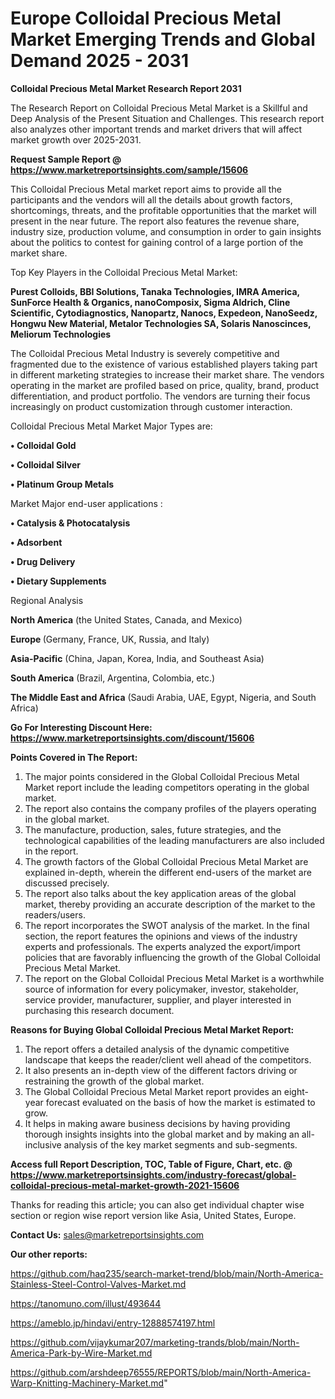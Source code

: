 # Europe Colloidal Precious Metal Market Emerging Trends and Global Demand 2025 - 2031

<strong>Colloidal Precious Metal Market Research Report 2031</strong>

The Research Report on Colloidal Precious Metal Market is a Skillful and Deep Analysis of the Present Situation and Challenges. This research report also analyzes other important trends and market drivers that will affect market growth over 2025-2031.

<strong>Request Sample Report @ <a href=https://www.marketreportsinsights.com/sample/15606>https://www.marketreportsinsights.com/sample/15606</a></strong>

This Colloidal Precious Metal market report aims to provide all the participants and the vendors will all the details about growth factors, shortcomings, threats, and the profitable opportunities that the market will present in the near future. The report also features the revenue share, industry size, production volume, and consumption in order to gain insights about the politics to contest for gaining control of a large portion of the market share.

Top Key Players in the Colloidal Precious Metal Market:

<strong>Purest Colloids, BBI Solutions, Tanaka Technologies, IMRA America, SunForce Health & Organics, nanoComposix, Sigma Aldrich, Cline Scientific, Cytodiagnostics, Nanopartz, Nanocs, Expedeon, NanoSeedz, Hongwu New Material, Metalor Technologies SA, Solaris Nanoscinces, Meliorum Technologies</strong>

The Colloidal Precious Metal Industry is severely competitive and fragmented due to the existence of various established players taking part in different marketing strategies to increase their market share. The vendors operating in the market are profiled based on price, quality, brand, product differentiation, and product portfolio. The vendors are turning their focus increasingly on product customization through customer interaction.

Colloidal Precious Metal Market Major Types are:

<strong>• Colloidal Gold

• Colloidal Silver

• Platinum Group Metals</strong>

Market Major end-user applications :

<strong>• Catalysis & Photocatalysis

• Adsorbent

• Drug Delivery

• Dietary Supplements</strong>

Regional Analysis

</u><strong><b>North America</b></strong> (the United States, Canada, and Mexico)

<strong><b>Europe </b></strong>(Germany, France, UK, Russia, and Italy)

<strong><b>Asia-Pacific</b></strong> (China, Japan, Korea, India, and Southeast Asia)

<strong><b>South America</b></strong> (Brazil, Argentina, Colombia, etc.)

<strong><b>The Middle East and Africa</b></strong> (Saudi Arabia, UAE, Egypt, Nigeria, and South Africa)

<strong>Go For Interesting Discount Here: <a href=https://www.marketreportsinsights.com/discount/15606>https://www.marketreportsinsights.com/discount/15606</a></strong>

<strong>Points Covered in The Report:</strong>
<ol>
  <li>The major points considered in the Global Colloidal Precious Metal Market report include the leading competitors operating in the global market.</li>
  <li>The report also contains the company profiles of the players operating in the global market.</li>
  <li>The manufacture, production, sales, future strategies, and the technological capabilities of the leading manufacturers are also included in the report.</li>
  <li>The growth factors of the Global Colloidal Precious Metal Market are explained in-depth, wherein the different end-users of the market are discussed precisely.</li>
  <li>The report also talks about the key application areas of the global market, thereby providing an accurate description of the market to the readers/users.</li>
  <li>The report incorporates the SWOT analysis of the market. In the final section, the report features the opinions and views of the industry experts and professionals. The experts analyzed the export/import policies that are favorably influencing the growth of the Global Colloidal Precious Metal Market.</li>
  <li>The report on the Global Colloidal Precious Metal Market is a worthwhile source of information for every policymaker, investor, stakeholder, service provider, manufacturer, supplier, and player interested in purchasing this research document.</li>
</ol>
<strong>Reasons for Buying Global Colloidal Precious Metal Market Report:</strong>

<ol>
  <li>The report offers a detailed analysis of the dynamic competitive landscape that keeps the reader/client well ahead of the competitors.</li>
  <li>It also presents an in-depth view of the different factors driving or restraining the growth of the global market.</li>
  <li>The Global Colloidal Precious Metal Market report provides an eight-year forecast evaluated on the basis of how the market is estimated to grow.</li>
  <li>It helps in making aware business decisions by having providing thorough insights insights into the global market and by making an all-inclusive analysis of the key market segments and sub-segments.</li>
</ol>
<strong>Access full Report Description, TOC, Table of Figure, Chart, etc. @ <a href=https://www.marketreportsinsights.com/industry-forecast/global-colloidal-precious-metal-market-growth-2021-15606>https://www.marketreportsinsights.com/industry-forecast/global-colloidal-precious-metal-market-growth-2021-15606</a></strong>


Thanks for reading this article; you can also get individual chapter wise section or region wise report version like Asia, United States, Europe.

<strong>Contact Us:</strong>
sales@marketreportsinsights.com

<strong>Our other reports:</strong>

<a href=https://github.com/haq235/search-market-trend/blob/main/North-America-Stainless-Steel-Control-Valves-Market.md>https://github.com/haq235/search-market-trend/blob/main/North-America-Stainless-Steel-Control-Valves-Market.md</a>

<a href=https://tanomuno.com/illust/493644>https://tanomuno.com/illust/493644</a>

<a href=https://ameblo.jp/hindavi/entry-12888574197.html>https://ameblo.jp/hindavi/entry-12888574197.html</a>

<a href=https://github.com/vijaykumar207/marketing-trands/blob/main/North-America-Park-by-Wire-Market.md>https://github.com/vijaykumar207/marketing-trands/blob/main/North-America-Park-by-Wire-Market.md</a>

<a href=https://github.com/arshdeep76555/REPORTS/blob/main/North-America-Warp-Knitting-Machinery-Market.md>https://github.com/arshdeep76555/REPORTS/blob/main/North-America-Warp-Knitting-Machinery-Market.md</a>"
